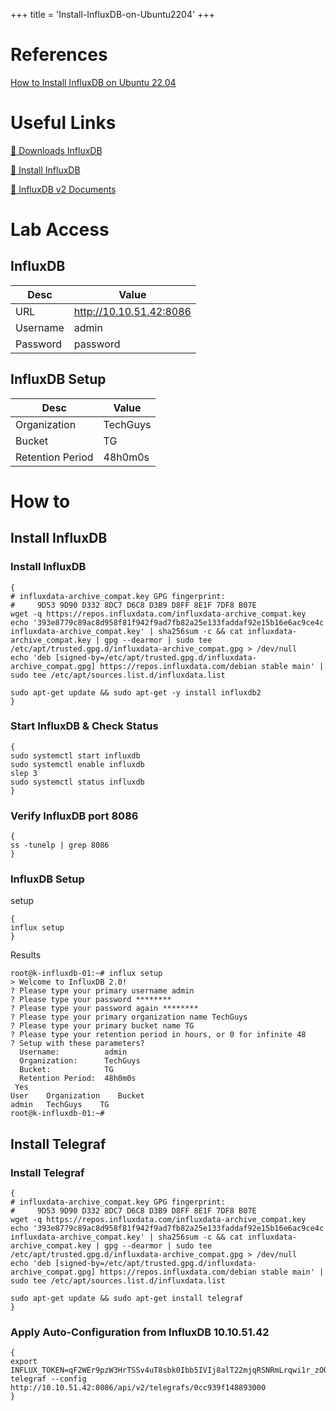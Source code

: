 +++
title = 'Install-InfluxDB-on-Ubuntu2204'
+++



# References 

[How to Install InfluxDB on Ubuntu 22.04](https://vitux.com/how-to-install-influxdb-on-ubuntu/)

# Useful Links

[:link: Downloads InfluxDB](https://www.influxdata.com/downloads/)

[:link: Install InfluxDB](https://docs.influxdata.com/influxdb/v2/install/)

[:link: InfluxDB v2 Documents](https://docs.influxdata.com/influxdb/v2/)



# Lab Access

## InfluxDB

| Desc | Value |
|---|---|
| URL | http://10.10.51.42:8086 |
| Username | admin |
| Password | password |

## InfluxDB Setup

| Desc | Value |
|---|---|
| Organization | TechGuys |
| Bucket | TG |
| Retention Period | 48h0m0s |


# How to

## Install InfluxDB

### Install InfluxDB

```
{
# influxdata-archive_compat.key GPG fingerprint:
#     9D53 9D90 D332 8DC7 D6C8 D3B9 D8FF 8E1F 7DF8 B07E
wget -q https://repos.influxdata.com/influxdata-archive_compat.key
echo '393e8779c89ac8d958f81f942f9ad7fb82a25e133faddaf92e15b16e6ac9ce4c influxdata-archive_compat.key' | sha256sum -c && cat influxdata-archive_compat.key | gpg --dearmor | sudo tee /etc/apt/trusted.gpg.d/influxdata-archive_compat.gpg > /dev/null
echo 'deb [signed-by=/etc/apt/trusted.gpg.d/influxdata-archive_compat.gpg] https://repos.influxdata.com/debian stable main' | sudo tee /etc/apt/sources.list.d/influxdata.list

sudo apt-get update && sudo apt-get -y install influxdb2
}
```

### Start InfluxDB & Check Status

```
{
sudo systemctl start influxdb
sudo systemctl enable influxdb
slep 3
sudo systemctl status influxdb
}
```

### Verify InfluxDB port 8086

```
{
ss -tunelp | grep 8086
}
```

### InfluxDB Setup

setup
```
{
influx setup
}
```

Results
```
root@k-influxdb-01:~# influx setup
> Welcome to InfluxDB 2.0!
? Please type your primary username admin
? Please type your password ********
? Please type your password again ********
? Please type your primary organization name TechGuys
? Please type your primary bucket name TG
? Please type your retention period in hours, or 0 for infinite 48
? Setup with these parameters?
  Username:          admin
  Organization:      TechGuys
  Bucket:            TG
  Retention Period:  48h0m0s
 Yes
User	Organization	Bucket
admin	TechGuys	TG
root@k-influxdb-01:~# 
```

## Install Telegraf

### Install Telegraf

```
{
# influxdata-archive_compat.key GPG fingerprint:
#     9D53 9D90 D332 8DC7 D6C8 D3B9 D8FF 8E1F 7DF8 B07E
wget -q https://repos.influxdata.com/influxdata-archive_compat.key
echo '393e8779c89ac8d958f81f942f9ad7fb82a25e133faddaf92e15b16e6ac9ce4c influxdata-archive_compat.key' | sha256sum -c && cat influxdata-archive_compat.key | gpg --dearmor | sudo tee /etc/apt/trusted.gpg.d/influxdata-archive_compat.gpg > /dev/null
echo 'deb [signed-by=/etc/apt/trusted.gpg.d/influxdata-archive_compat.gpg] https://repos.influxdata.com/debian stable main' | sudo tee /etc/apt/sources.list.d/influxdata.list

sudo apt-get update && sudo apt-get install telegraf
}
```
 

### Apply Auto-Configuration from InfluxDB 10.10.51.42

```
{
export INFLUX_TOKEN=qF2WEr9pzW3HrTSSv4uT8sbk0Ibb5IVIj8alT22mjqRSNRmLrqwi1r_zOOSGZooItw0nf2RQuNJj2PCkesbGkA==
telegraf --config http://10.10.51.42:8086/api/v2/telegrafs/0cc939f148893000
}
```